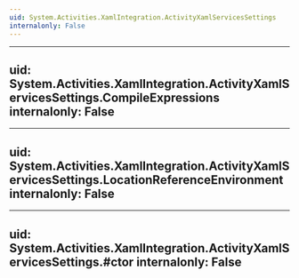 ```yaml
---
uid: System.Activities.XamlIntegration.ActivityXamlServicesSettings
internalonly: False
---
```


---
uid: System.Activities.XamlIntegration.ActivityXamlServicesSettings.CompileExpressions
internalonly: False
---

---
uid: System.Activities.XamlIntegration.ActivityXamlServicesSettings.LocationReferenceEnvironment
internalonly: False
---

---
uid: System.Activities.XamlIntegration.ActivityXamlServicesSettings.#ctor
internalonly: False
---
